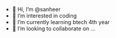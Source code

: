 - 👋 Hi, I’m @sanheer
- 👀 I’m interested in coding
- 🌱 I’m currently learning btech 4th year
- 💞️ I’m looking to collaborate on ...


<!---
sanheer/sanheer is a ✨ special ✨ repository because its `README.md` (this file) appears on your GitHub profile.
You can click the Preview link to take a look at your changes.
--->
